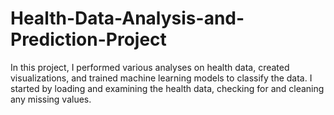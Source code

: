 # Health-Data-Analysis-and-Prediction-Project
In this project, I performed various analyses on health data, created visualizations, and trained machine learning models to classify the data. I started by loading and examining the health data, checking for and cleaning any missing values.

